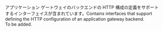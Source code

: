 <Namespace Name="Microsoft.Azure.Management.Network.Fluent.ApplicationGatewayBackendHttpConfiguration.Definition">
  <Docs>
    <summary><span data-ttu-id="08ca3-101">アプリケーション ゲートウェイのバックエンドの HTTP 構成の定義をサポートするインターフェイスが含まれています。</span><span class="sxs-lookup"><span data-stu-id="08ca3-101">Contains interfaces that support defining the HTTP configuration of an application gateway backend.</span></span></summary> 
    <remarks>To be added.</remarks>
  </Docs>
</Namespace>
